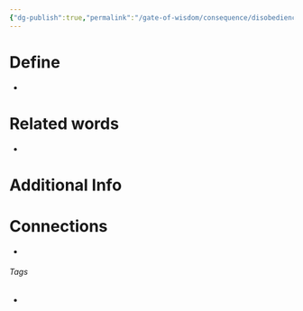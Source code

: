 ```yaml
---
{"dg-publish":true,"permalink":"/gate-of-wisdom/consequence/disobedience/curse/","tags":["#GateWisdom","ConsequenceDisobedience"]}
---
```


# Define
- 

# Related words
- 

# Additional Info


# Connections


- 

###### Tags
- 